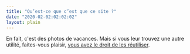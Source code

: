 ```yaml
---
title: "Qu’est-ce que c’est que ce site ?"
date: "2020-02-02:02:02:02"
layout: plain
---
```

En fait, c'est des photos de vacances. Mais si vous leur trouvez une autre utilité, faites-vous plaisir, [vous avez le
droit de les réutiliser](/pages/licences).